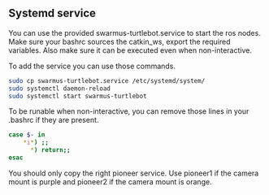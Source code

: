 ## Systemd service
You can use the provided swarmus-turtlebot.service to start the ros nodes. Make sure your bashrc sources the catkin_ws, export the required variables. Also make sure it can be executed even when non-interactive.

To add the service you can use those commands.
```sh
sudo cp swarmus-turtlebot.service /etc/systemd/system/
sudo systemctl daemon-reload
sudo systemctl start swarmus-turtlebot
```

To be runable when non-interactive, you can remove those lines in your .bashrc if they are present.

```sh
case $- in
    *i*) ;;
      *) return;;
esac
```

You should only copy the right pioneer service. Use pioneer1 if the camera mount is purple and pioneer2 if the camera mount is orange.
